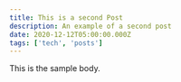 ```yaml
---
title: This is a second Post
description: An example of a second post
date: 2020-12-12T05:00:00.000Z
tags: ['tech', 'posts']
---
```

This is the sample body.